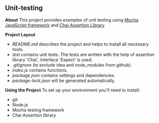 ## Unit-testing

**About**
This project provides examples of unit testing using [Mocha JavaScript framework](https://mochajs.org/) and  [Chai Assertion Library](https://www.chaijs.com/)

**Project Layout**
* _README.md_ describes the project and helps to install all necessary tools.
* _test_ contains unit tests. The tests are written with the help of assertion library 'Chai', interface 'Expect' is used.
* _.gitignore_ (to exclude idea and node_modules from github).
* _index.js_ contains functions.
*  _package.json_ contains settings and dependencies.
* _package-lock.json_ will be generated automatically.



**Using the Project**
To set up your environment you'll need to install:
* git
* Node.js
* Mocha testing framework
* Chai Assertion library
